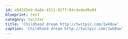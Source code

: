 ```yaml
---
id: a9d235e9-4a8e-4311-92ff-84c4eded8e84
blueprint: text
category: twitter
title: 'Childhood dream http://twitpic.com/1wk0uw'
caption: 'Childhood dream http://twitpic.com/1wk0uw'
---
```

